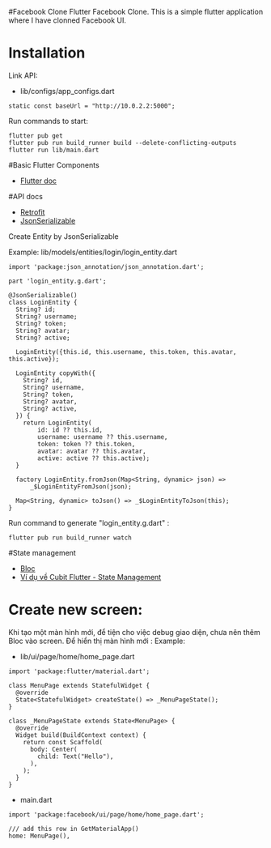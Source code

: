 
#Facebook Clone
Flutter Facebook Clone. This is a simple flutter application where I have clonned Facebook UI.

# Installation
Link API: 
* lib/configs/app_configs.dart
```
static const baseUrl = "http://10.0.2.2:5000";
```
 Run commands to start: 
```
flutter pub get
flutter pub run build_runner build --delete-conflicting-outputs
flutter run lib/main.dart
```

#Basic Flutter Components
 * [Flutter doc](https://docs.flutter.dev/development/ui/widgets-intro)

#API docs
* [Retrofit](https://pub.dev/packages/retrofit)
* [JsonSerializable](https://pub.dev/packages/json_serializable)

Create Entity  by JsonSerializable

Example: lib/models/entities/login/login_entity.dart

```
import 'package:json_annotation/json_annotation.dart';

part 'login_entity.g.dart';

@JsonSerializable()
class LoginEntity {
  String? id;
  String? username;
  String? token;
  String? avatar;
  String? active;

  LoginEntity({this.id, this.username, this.token, this.avatar, this.active});

  LoginEntity copyWith({
    String? id,
    String? username,
    String? token,
    String? avatar,
    String? active,
  }) {
    return LoginEntity(
        id: id ?? this.id,
        username: username ?? this.username,
        token: token ?? this.token,
        avatar: avatar ?? this.avatar,
        active: active ?? this.active);
  }

  factory LoginEntity.fromJson(Map<String, dynamic> json) =>
      _$LoginEntityFromJson(json);

  Map<String, dynamic> toJson() => _$LoginEntityToJson(this);
}
```
Run command to generate "login_entity.g.dart" : 
```
flutter pub run build_runner watch
```
#State management 
* [Bloc](https://pub.dev/packages/flutter_bloc)
* [Ví dụ về Cubit Flutter - State Management](https://baoflutter.com/cubit-flutter-state-management-cach-quan-ly-state-voi-cubit/#:~:text=Cubit%20l%C3%A0%20m%E1%BB%99t%20trong%20nh%E1%BB%AFng,%C4%91%E1%BB%99%20m%C6%B0%E1%BB%A3t%20cho%20%E1%BB%A9ng%20d%E1%BB%A5ng.)






# Create new screen:

Khi tạo một màn hình mới, để tiện cho việc debug giao diện, chưa nên thêm Bloc vào screen.
Để hiển thị màn hình mới :
Example: 
* lib/ui/page/home/home_page.dart
```
import 'package:flutter/material.dart';

class MenuPage extends StatefulWidget {
  @override
  State<StatefulWidget> createState() => _MenuPageState();
}

class _MenuPageState extends State<MenuPage> {
  @override
  Widget build(BuildContext context) {
    return const Scaffold(
      body: Center(
        child: Text("Hello"),
      ),
    );
  }
}

```
* main.dart
```
import 'package:facebook/ui/page/home/home_page.dart';

/// add this row in GetMaterialApp()
home: MenuPage(),
```


    


